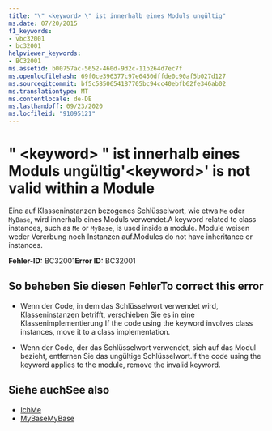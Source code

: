 ```yaml
---
title: "\" <keyword> \" ist innerhalb eines Moduls ungültig"
ms.date: 07/20/2015
f1_keywords:
- vbc32001
- bc32001
helpviewer_keywords:
- BC32001
ms.assetid: b00757ac-5652-460d-9d2c-11b264d7ec7f
ms.openlocfilehash: 69f0ce396377c97e6450dffde0c90af5b027d127
ms.sourcegitcommit: bf5c5850654187705bc94cc40ebfb62fe346ab02
ms.translationtype: MT
ms.contentlocale: de-DE
ms.lasthandoff: 09/23/2020
ms.locfileid: "91095121"
---
```

# <a name="keyword-is-not-valid-within-a-module"></a><span data-ttu-id="53957-102">" \<keyword> " ist innerhalb eines Moduls ungültig</span><span class="sxs-lookup"><span data-stu-id="53957-102">'\<keyword>' is not valid within a Module</span></span>

<span data-ttu-id="53957-103">Eine auf Klasseninstanzen bezogenes Schlüsselwort, wie etwa `Me` oder `MyBase`, wird innerhalb eines Moduls verwendet.</span><span class="sxs-lookup"><span data-stu-id="53957-103">A keyword related to class instances, such as `Me` or `MyBase`, is used inside a module.</span></span> <span data-ttu-id="53957-104">Module weisen weder Vererbung noch Instanzen auf.</span><span class="sxs-lookup"><span data-stu-id="53957-104">Modules do not have inheritance or instances.</span></span>  
  
 <span data-ttu-id="53957-105">**Fehler-ID:** BC32001</span><span class="sxs-lookup"><span data-stu-id="53957-105">**Error ID:** BC32001</span></span>  
  
## <a name="to-correct-this-error"></a><span data-ttu-id="53957-106">So beheben Sie diesen Fehler</span><span class="sxs-lookup"><span data-stu-id="53957-106">To correct this error</span></span>  
  
- <span data-ttu-id="53957-107">Wenn der Code, in dem das Schlüsselwort verwendet wird, Klasseninstanzen betrifft, verschieben Sie es in eine Klassenimplementierung.</span><span class="sxs-lookup"><span data-stu-id="53957-107">If the code using the keyword involves class instances, move it to a class implementation.</span></span>  
  
- <span data-ttu-id="53957-108">Wenn der Code, der das Schlüsselwort verwendet, sich auf das Modul bezieht, entfernen Sie das ungültige Schlüsselwort.</span><span class="sxs-lookup"><span data-stu-id="53957-108">If the code using the keyword applies to the module, remove the invalid keyword.</span></span>  
  
## <a name="see-also"></a><span data-ttu-id="53957-109">Siehe auch</span><span class="sxs-lookup"><span data-stu-id="53957-109">See also</span></span>

- [<span data-ttu-id="53957-110">Ich</span><span class="sxs-lookup"><span data-stu-id="53957-110">Me</span></span>](../programming-guide/program-structure/me-my-mybase-and-myclass.md#me)
- [<span data-ttu-id="53957-111">MyBase</span><span class="sxs-lookup"><span data-stu-id="53957-111">MyBase</span></span>](../programming-guide/program-structure/me-my-mybase-and-myclass.md#mybase)
